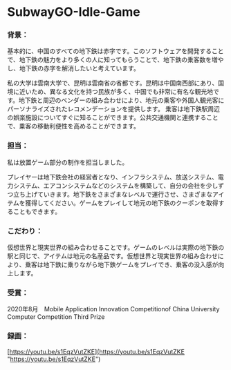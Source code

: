 # SubwayGO-Idle-Game

### **背景：**

基本的に、中国のすべての地下鉄は赤字です。このソフトウェアを開発することで、地下鉄の魅力をより多くの人に知ってもらうことで、地下鉄の乗客数を増やし、地下鉄の赤字を解消したいと考えています。

私の大学は雲南大学で、昆明は雲南省の省都です。昆明は中国南西部にあり、国境に近いため、異なる文化を持つ民族が多く、中国でも非常に有名な観光地です。地下鉄と周辺のベンダーの組み合わせにより、地元の乗客や外国人観光客にパーソナライズされたレコメンデーションを提供します。 乗客は地下鉄駅周辺の娯楽施設についてすぐに知ることができます。公共交通機関と連携することで、乗客の移動利便性を高めることができます。

### **担当：**

私は放置ゲーム部分の制作を担当しました。

プレイヤーは地下鉄会社の経営者となり、インフラシステム、放送システム、電力システム、エアコンシステムなどのシステムを構築して、自分の会社を少しずつ立ち上げていきます。地下鉄をさまざまなレベルで運行させ、さまざまなアイテムを獲得してください。ゲームをプレイして地元の地下鉄のクーポンを取得することもできます。

### **こだわり：**

仮想世界と現実世界の組み合わせることです。ゲームのレベルは実際の地下鉄の駅と同じで、アイテムは地元の名産品です。仮想世界と現実世界の組み合わせにより、乗客は地下鉄に乗りながら地下鉄ゲームをプレイでき、乗客の没入感が向上します。

### **受賞：**

2020年8月　Mobile Application Innovation Competitionof China University Computer Competition Third Prize

### **録画：**

[https://youtu.be/s1EqzVutZKE](https://youtu.be/s1EqzVutZKE "https://youtu.be/s1EqzVutZKE")
